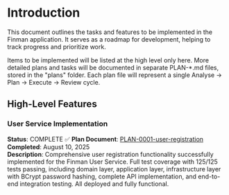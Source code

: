 # Introduction

This document outlines the tasks and features to be implemented in the Finman application.
It serves as a roadmap for development, helping to track progress and prioritize work.

Items to be implemented will be listed at the high level only here. More detailed plans and tasks will be documented in separate PLAN-*.md files, stored in the "plans" folder. Each plan file will represent a single Analyse -> Plan -> Execute -> Review cycle.

## High-Level Features

### User Service Implementation
**Status**: COMPLETE ✅
**Plan Document**: [PLAN-0001-user-registration](plans/PLAN-0001-user-registration.md)  
**Completed**: August 10, 2025  
**Description**: Comprehensive user registration functionality successfully implemented for the Finman User Service. Full test coverage with 125/125 tests passing, including domain layer, application layer, infrastructure layer with BCrypt password hashing, complete API implementation, and end-to-end integration testing. All deployed and fully functional.

